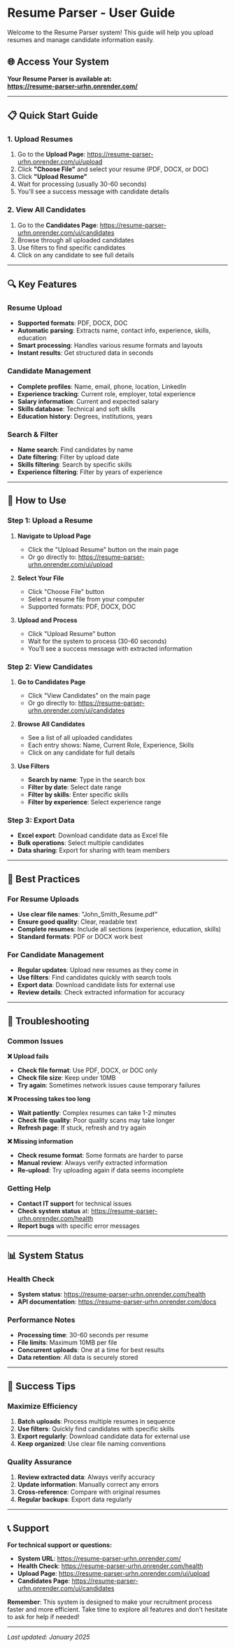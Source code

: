 # Resume Parser - User Guide

Welcome to the Resume Parser system! This guide will help you upload resumes and manage candidate information easily.

## 🌐 Access Your System

**Your Resume Parser is available at:**  
**https://resume-parser-urhn.onrender.com/**

---

## 📋 Quick Start Guide

### 1. **Upload Resumes**
1. Go to the **Upload Page**: https://resume-parser-urhn.onrender.com/ui/upload
2. Click **"Choose File"** and select your resume (PDF, DOCX, or DOC)
3. Click **"Upload Resume"**
4. Wait for processing (usually 30-60 seconds)
5. You'll see a success message with candidate details

### 2. **View All Candidates**
1. Go to the **Candidates Page**: https://resume-parser-urhn.onrender.com/ui/candidates
2. Browse through all uploaded candidates
3. Use filters to find specific candidates
4. Click on any candidate to see full details

---

## 🔍 Key Features

### **Resume Upload**
- **Supported formats**: PDF, DOCX, DOC
- **Automatic parsing**: Extracts name, contact info, experience, skills, education
- **Smart processing**: Handles various resume formats and layouts
- **Instant results**: Get structured data in seconds

### **Candidate Management**
- **Complete profiles**: Name, email, phone, location, LinkedIn
- **Experience tracking**: Current role, employer, total experience
- **Salary information**: Current and expected salary
- **Skills database**: Technical and soft skills
- **Education history**: Degrees, institutions, years

### **Search & Filter**
- **Name search**: Find candidates by name
- **Date filtering**: Filter by upload date
- **Skills filtering**: Search by specific skills
- **Experience filtering**: Filter by years of experience

---

## 📱 How to Use

### **Step 1: Upload a Resume**
1. **Navigate to Upload Page**
   - Click the "Upload Resume" button on the main page
   - Or go directly to: https://resume-parser-urhn.onrender.com/ui/upload

2. **Select Your File**
   - Click "Choose File" button
   - Select a resume file from your computer
   - Supported formats: PDF, DOCX, DOC

3. **Upload and Process**
   - Click "Upload Resume" button
   - Wait for the system to process (30-60 seconds)
   - You'll see a success message with extracted information

### **Step 2: View Candidates**
1. **Go to Candidates Page**
   - Click "View Candidates" on the main page
   - Or go directly to: https://resume-parser-urhn.onrender.com/ui/candidates

2. **Browse All Candidates**
   - See a list of all uploaded candidates
   - Each entry shows: Name, Current Role, Experience, Skills
   - Click on any candidate for full details

3. **Use Filters**
   - **Search by name**: Type in the search box
   - **Filter by date**: Select date range
   - **Filter by skills**: Enter specific skills
   - **Filter by experience**: Select experience range

### **Step 3: Export Data**
- **Excel export**: Download candidate data as Excel file
- **Bulk operations**: Select multiple candidates
- **Data sharing**: Export for sharing with team members

---

## 🎯 Best Practices

### **For Resume Uploads**
- **Use clear file names**: "John_Smith_Resume.pdf"
- **Ensure good quality**: Clear, readable text
- **Complete resumes**: Include all sections (experience, education, skills)
- **Standard formats**: PDF or DOCX work best

### **For Candidate Management**
- **Regular updates**: Upload new resumes as they come in
- **Use filters**: Find candidates quickly with search tools
- **Export data**: Download candidate lists for external use
- **Review details**: Check extracted information for accuracy

---

## 🔧 Troubleshooting

### **Common Issues**

**❌ Upload fails**
- **Check file format**: Use PDF, DOCX, or DOC only
- **Check file size**: Keep under 10MB
- **Try again**: Sometimes network issues cause temporary failures

**❌ Processing takes too long**
- **Wait patiently**: Complex resumes can take 1-2 minutes
- **Check file quality**: Poor quality scans may take longer
- **Refresh page**: If stuck, refresh and try again

**❌ Missing information**
- **Check resume format**: Some formats are harder to parse
- **Manual review**: Always verify extracted information
- **Re-upload**: Try uploading again if data seems incomplete

### **Getting Help**
- **Contact IT support** for technical issues
- **Check system status** at: https://resume-parser-urhn.onrender.com/health
- **Report bugs** with specific error messages

---

## 📊 System Status

### **Health Check**
- **System status**: https://resume-parser-urhn.onrender.com/health
- **API documentation**: https://resume-parser-urhn.onrender.com/docs

### **Performance Notes**
- **Processing time**: 30-60 seconds per resume
- **File limits**: Maximum 10MB per file
- **Concurrent uploads**: One at a time for best results
- **Data retention**: All data is securely stored

---

## 🎉 Success Tips

### **Maximize Efficiency**
1. **Batch uploads**: Process multiple resumes in sequence
2. **Use filters**: Quickly find candidates with specific skills
3. **Export regularly**: Download candidate data for external use
4. **Keep organized**: Use clear file naming conventions

### **Quality Assurance**
1. **Review extracted data**: Always verify accuracy
2. **Update information**: Manually correct any errors
3. **Cross-reference**: Compare with original resumes
4. **Regular backups**: Export data regularly

---

## 📞 Support

**For technical support or questions:**
- **System URL**: https://resume-parser-urhn.onrender.com/
- **Health Check**: https://resume-parser-urhn.onrender.com/health
- **Upload Page**: https://resume-parser-urhn.onrender.com/ui/upload
- **Candidates Page**: https://resume-parser-urhn.onrender.com/ui/candidates

**Remember**: This system is designed to make your recruitment process faster and more efficient. Take time to explore all features and don't hesitate to ask for help if needed!

---

*Last updated: January 2025*
